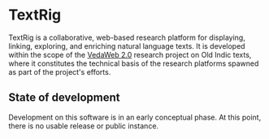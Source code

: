 # TextRig

TextRig is a collaborative, web-based research platform for displaying, linking, exploring, and enriching natural language texts. It is developed within the scope of the [VedaWeb 2.0](https://vedaweb.uni-koeln.de/) research project on Old Indic texts, where it constitutes the technical basis of the research platforms spawned as part of the project's efforts.


## State of development

Development on this software is in an early conceptual phase. At this point, there is no usable release or public instance.

